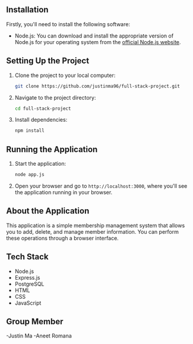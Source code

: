 ## Installation

Firstly, you'll need to install the following software:

- Node.js: You can download and install the appropriate version of Node.js for your operating system from the [official Node.js website](https://nodejs.org/).

## Setting Up the Project

1. Clone the project to your local computer:

   ```bash
   git clone https://github.com/justinma96/full-stack-project.git
   ```

2. Navigate to the project directory:

   ```bash
   cd full-stack-project
   ```

3. Install dependencies:

   ```bash
   npm install
   ```

## Running the Application

1. Start the application:

   ```bash
   node app.js
   ```

2. Open your browser and go to `http://localhost:3000`, where you'll see the application running in your browser.

## About the Application

This application is a simple membership management system that allows you to add, delete, and manage member information. You can perform these operations through a browser interface.

## Tech Stack

- Node.js
- Express.js
- PostgreSQL
- HTML
- CSS
- JavaScript

## Group Member

-Justin Ma
-Aneet Romana